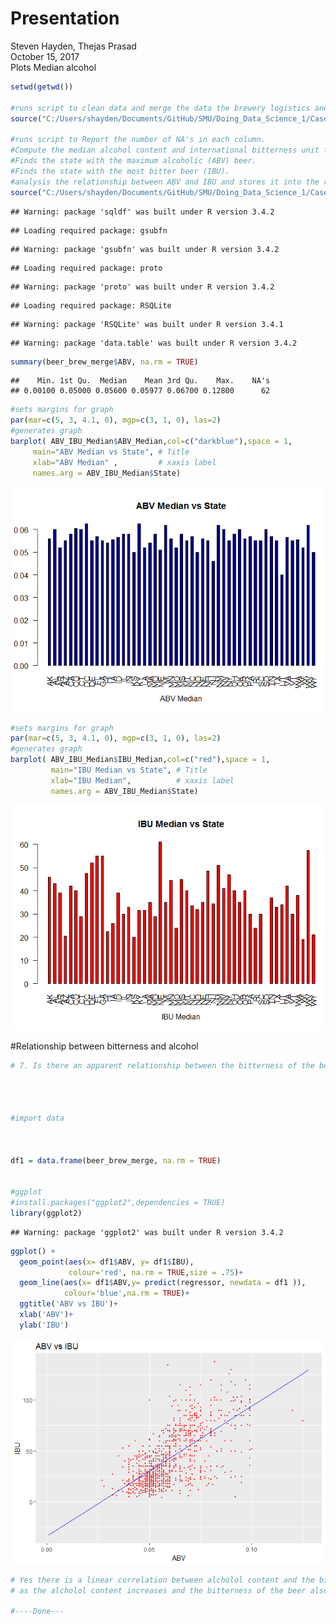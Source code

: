 # Presentation
Steven Hayden, Thejas Prasad  
October 15, 2017  
Plots Median alcohol 

```r
setwd(getwd()) 

#runs script to clean data and merge the data the brewery logistics and beer characteristics data together.
source("C:/Users/shayden/Documents/GitHub/SMU/Doing_Data_Science_1/CaseStudy/Beer analysis project/analysis/Data/Beer_data_Cleaner.R")

#runs script to Report the number of NA's in each column.
#Compute the median alcohol content and international bitterness unit for each state.
#Finds the state with the maximum alcoholic (ABV) beer.
#Finds the state with the most bitter beer (IBU).
#analysis the relationship between ABV and IBU and stores it into the regressor varible. 
source("C:/Users/shayden/Documents/GitHub/SMU/Doing_Data_Science_1/CaseStudy/Beer analysis project/analysis/Analysis_of_beer.R")
```

```
## Warning: package 'sqldf' was built under R version 3.4.2
```

```
## Loading required package: gsubfn
```

```
## Warning: package 'gsubfn' was built under R version 3.4.2
```

```
## Loading required package: proto
```

```
## Warning: package 'proto' was built under R version 3.4.2
```

```
## Loading required package: RSQLite
```

```
## Warning: package 'RSQLite' was built under R version 3.4.1
```

```
## Warning: package 'data.table' was built under R version 3.4.2
```






```r
summary(beer_brew_merge$ABV, na.rm = TRUE)
```

```
##    Min. 1st Qu.  Median    Mean 3rd Qu.    Max.    NA's 
## 0.00100 0.05000 0.05600 0.05977 0.06700 0.12800      62
```




```r
#sets margins for graph
par(mar=c(5, 3, 4.1, 0), mgp=c(3, 1, 0), las=2)
#generates graph
barplot( ABV_IBU_Median$ABV_Median,col=c("darkblue"),space = 1,
     main="ABV Median vs State", # Title
     xlab="ABV Median" ,         # xaxis label 
     names.arg = ABV_IBU_Median$State) 
```

![](Beer_Presentation_files/figure-html/unnamed-chunk-3-1.png)<!-- -->

```r
#sets margins for graph
par(mar=c(5, 3, 4.1, 0), mgp=c(3, 1, 0), las=2)
#generates graph
barplot( ABV_IBU_Median$IBU_Median,col=c("red"),space = 1,
         main="IBU Median vs State", # Title
         xlab="IBU Median",          # xaxis label 
         names.arg = ABV_IBU_Median$State)
```

![](Beer_Presentation_files/figure-html/unnamed-chunk-3-2.png)<!-- -->

#Relationship between bitterness and alcohol

```r
# 7. Is there an apparent relationship between the bitterness of the beer and its alcoholic




#import data



df1 = data.frame(beer_brew_merge, na.rm = TRUE)


#ggplot
#install.packages("ggplot2",dependencies = TRUE)
library(ggplot2)
```

```
## Warning: package 'ggplot2' was built under R version 3.4.2
```

```r
ggplot() +
  geom_point(aes(x= df1$ABV, y= df1$IBU),
             colour='red', na.rm = TRUE,size = .75)+
  geom_line(aes(x= df1$ABV,y= predict(regressor, newdata = df1 )),
            colour='blue',na.rm = TRUE)+
  ggtitle('ABV vs IBU')+
  xlab('ABV')+
  ylab('IBU')
```

![](Beer_Presentation_files/figure-html/unnamed-chunk-4-1.png)<!-- -->

```r
# Yes there is a linear correlation between alcholol content and the bitterness of the beer
# as the alcholol content increases and the bitterness of the beer also increases.

#----Done---
```


